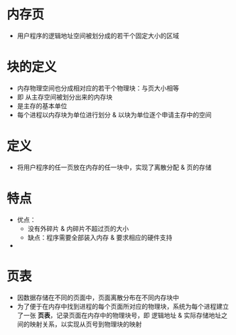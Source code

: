 # 内存页
  - 用户程序的逻辑地址空间被划分成的若干个固定大小的区域
# 块的定义
  - 内存物理空间也分成相对应的若干个物理块：与页大小相等
  - 即 从主存空间被划分出来的内存块
  - 是主存的基本单位
  - 每个进程以内存块为单位进行划分 & 以块为单位逐个申请主存中的空间
# 定义
  - 将用户程序的任一页放在内存的任一块中，实现了离散分配 & 页的存储
# 特点
  - 优点：
    - 没有外碎片 & 内碎片不超过页的大小
    - 缺点：程序需要全部装入内存 & 要求相应的硬件支持
- 
# 页表
  - 因数据存储在不同的页面中，页面离散分布在不同内存块中
  - 为了便于在内存中找到进程的每个页面所对应的物理块，系统为每个进程建立了一张 **页表**，记录页面在内存中的物理块号，即 逻辑地址 & 实际存储地址之间的映射关系，以实现从页号到物理块的映射
